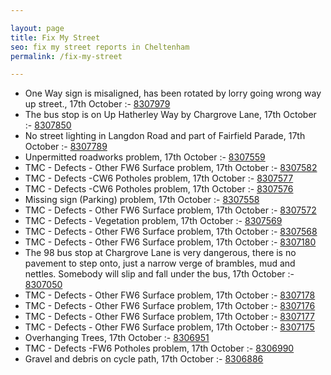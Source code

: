 ```yaml
---

layout: page
title: Fix My Street
seo: fix my street reports in Cheltenham
permalink: /fix-my-street

---
```


<!-- fix_marker starts -->

- One Way sign is misaligned, has been rotated by lorry going wrong way up street., 17th October :- [8307979](https://www.fixmystreet.com/report/8307979)
- The bus stop is on Up Hatherley Way by Chargrove Lane, 17th October :- [8307850](https://www.fixmystreet.com/report/8307850)
- No street lighting in Langdon Road and part of Fairfield Parade, 17th October :- [8307789](https://www.fixmystreet.com/report/8307789)
- Unpermitted roadworks problem, 17th October :- [8307559](https://www.fixmystreet.com/report/8307559)
- TMC - Defects - Other FW6  Surface problem, 17th October :- [8307582](https://www.fixmystreet.com/report/8307582)
- TMC - Defects -CW6 Potholes  problem, 17th October :- [8307577](https://www.fixmystreet.com/report/8307577)
- TMC - Defects -CW6 Potholes  problem, 17th October :- [8307576](https://www.fixmystreet.com/report/8307576)
- Missing sign (Parking) problem, 17th October :- [8307558](https://www.fixmystreet.com/report/8307558)
- TMC - Defects - Other FW6  Surface problem, 17th October :- [8307572](https://www.fixmystreet.com/report/8307572)
- TMC - Defects - Vegetation problem, 17th October :- [8307569](https://www.fixmystreet.com/report/8307569)
- TMC - Defects - Other FW6  Surface problem, 17th October :- [8307568](https://www.fixmystreet.com/report/8307568)
- TMC - Defects - Other FW6  Surface problem, 17th October :- [8307180](https://www.fixmystreet.com/report/8307180)
- The 98 bus stop at Chargrove Lane is very dangerous, there is no pavement to step onto, just a narrow verge of brambles, mud and nettles. Somebody will slip and fall under the bus, 17th October :- [8307050](https://www.fixmystreet.com/report/8307050)
- TMC - Defects - Other FW6  Surface problem, 17th October :- [8307178](https://www.fixmystreet.com/report/8307178)
- TMC - Defects - Other FW6  Surface problem, 17th October :- [8307176](https://www.fixmystreet.com/report/8307176)
- TMC - Defects - Other FW6  Surface problem, 17th October :- [8307177](https://www.fixmystreet.com/report/8307177)
- TMC - Defects - Other FW6  Surface problem, 17th October :- [8307175](https://www.fixmystreet.com/report/8307175)
- Overhanging Trees, 17th October :- [8306951](https://www.fixmystreet.com/report/8306951)
- TMC - Defects -FW6 Potholes problem, 17th October :- [8306990](https://www.fixmystreet.com/report/8306990)
- Gravel and debris on cycle path, 17th October :- [8306886](https://www.fixmystreet.com/report/8306886)

<!-- fix_marker ends -->